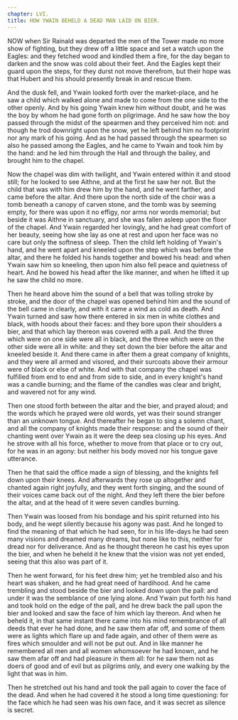 ```yaml
---
chapter: LVI.
title: HOW YWAIN BEHELD A DEAD MAN LAID ON BIER.
---
```

NOW when Sir Rainald was departed the men of the Tower made no more show of fighting, but they drew off a little space and set a watch upon the Eagles: and they fetched wood and kindled them a fire, for the day began to darken and the snow was cold about their feet. And the Eagles kept their guard upon the steps, for they durst not move therefrom, but their hope was that Hubert and his should presently break in and rescue them.

And the dusk fell, and Ywain looked forth over the market-place, and he saw a child which walked alone and made to come from the one side to the other openly. And by his going Ywain knew him without doubt, and he was the boy by whom he had gone forth on pilgrimage. And he saw how the boy passed through the midst of the spearmen and they perceived him not: and though he trod downright upon the snow, yet he left behind him no footprint nor any mark of his going. And as he had passed through the spearmen so also he passed among the Eagles, and he came to Ywain and took him by the hand: and he led him through the Hall and through the bailey, and brought him to the chapel.

Now the chapel was dim with twilight, and Ywain entered within it and stood still; for he looked to see Aithne, and at the first he saw her not. But the child that was with him drew him by the hand, and he went farther, and came before the altar. And there upon the north side of the choir was a tomb beneath a canopy of carven stone, and the tomb was by seeming empty, for there was upon it no effigy, nor arms nor words memorial; but beside it was Aithne in sanctuary, and she was fallen asleep upon the floor of the chapel. And Ywain regarded her lovingly, and he had great comfort of her beauty, seeing how she lay as one at rest and upon her face was no care but only the softness of sleep. Then the child left holding of Ywain's hand, and he went apart and kneeled upon the step which was before the altar, and there he folded his hands together and bowed his head: and when Ywain saw him so kneeling, then upon him also fell peace and quietness of heart. And he bowed his head after the like manner, and when he lifted it up he saw the child no more.

Then he heard above him the sound of a bell that was tolling stroke by stroke, and the door of the chapel was opened behind him and the sound of the bell came in clearly, and with it came a wind as cold as death. And Ywain turned and saw how there entered in six men in white clothes and black, with hoods about their faces: and they bore upon their shoulders a bier, and that which lay thereon was covered with a pall. And the three which were on one side were all in black, and the three which were on the other side were all in white: and they set down the bier before the altar and kneeled beside it. And there came in after them a great company of knights, and they were all armed and visored, and their surcoats above their armour were of black or else of white. And with that company the chapel was fulfilled from end to end and from side to side, and in every knight's hand was a candle burning; and the flame of the candles was clear and bright, and wavered not for any wind.

Then one stood forth between the altar and the bier, and prayed aloud; and the words which he prayed were old words, yet was their sound stranger than an unknown tongue. And thereafter he began to sing a solemn chant, and all the company of knights made their response: and the sound of their chanting went over Ywain as it were the deep sea closing up his eyes. And he strove with all his force, whether to move from that place or to cry out, for he was in an agony: but neither his body moved nor his tongue gave utterance.

Then he that said the office made a sign of blessing, and the knights fell down upon their knees. And afterwards they rose up altogether and chanted again right joyfully, and they went forth singing, and the sound of their voices came back out of the night. And they left there the bier before the altar, and at the head of it were seven candles burning.

Then Ywain was loosed from his bondage and his spirit returned into his body, and he wept silently because his agony was past. And he longed to find the meaning of that which he had seen, for in his life-days he had seen many visions and dreamed many dreams, but none like to this, neither for dread nor for deliverance. And as he thought thereon he cast his eyes upon the bier, and when he beheld it he knew that the vision was not yet ended, seeing that this also was part of it.

Then he went forward, for his feet drew him; yet he trembled also and his heart was shaken, and he had great need of hardihood. And he came trembling and stood beside the bier and looked down upon the pall: and under it was the semblance of one lying alone. And Ywain put forth his hand and took hold on the edge of the pall, and he drew back the pall upon the bier and looked and saw the face of him which lay thereon. And when he beheld it, in that same instant there came into his mind remembrance of all deeds that ever he had done, and he saw them afar off, and some of them were as lights which flare up and fade again, and other of them were as fires which smoulder and will not be put out. And in like manner he remembered all men and all women whomsoever he had known, and he saw them afar off and had pleasure in them all: for he saw them not as doers of good and of evil but as pilgrims only, and every one walking by the light that was in him.

Then he stretched out his hand and took the pall again to cover the face of the dead. And when he had covered it he stood a long time questioning: for the face which he had seen was his own face, and it was secret as silence is secret.
  
